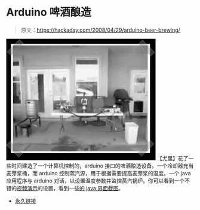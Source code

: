 # Arduino 啤酒酿造

> 原文：<https://hackaday.com/2008/04/29/arduino-beer-brewing/>

![](img/79e5ce2497ed11b96cb2720b609097cc.png)
【尤里】花了一些时间建造了一个计算机控制的，arduino 接口的啤酒酿造设备。一个冷却器充当麦芽浆桶，而 arduino 控制蒸汽源，用于根据需要提高麦芽浆的温度。一个 java 应用程序与 arduino 对话，以设置温度参数并监控蒸汽锅炉。你可以看到一个不错的[视频演示](http://www.homebrewtalk.com/showthread.php?t=49645)的设置，看到一些[的 java 界面截图](http://www.homebrewtalk.com/gallery/showphoto.php?photo=2814)。

*   [永久链接](http://www.homebrewtalk.com/showthread.php?t=49645)